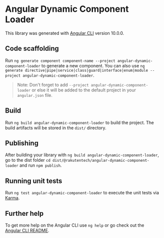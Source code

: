 # Angular Dynamic Component Loader

This library was generated with [Angular CLI](https://github.com/angular/angular-cli) version 10.0.0.

## Code scaffolding

Run `ng generate component component-name --project angular-dynamic-component-loader` to generate a new component. You can also use `ng generate directive|pipe|service|class|guard|interface|enum|module --project angular-dynamic-component-loader`.

> Note: Don't forget to add `--project angular-dynamic-component-loader` or else it will be added to the default project in your `angular.json` file.

## Build

Run `ng build angular-dynamic-component-loader` to build the project. The build artifacts will be stored in the `dist/` directory.

## Publishing

After building your library with `ng build angular-dynamic-component-loader`, go to the dist folder `cd dist/@rakutentech/angular-dynamic-component-loader` and run `npm publish`.

## Running unit tests

Run `ng test angular-dynamic-component-loader` to execute the unit tests via [Karma](https://karma-runner.github.io).

## Further help

To get more help on the Angular CLI use `ng help` or go check out the [Angular CLI README](https://github.com/angular/angular-cli/blob/master/README.md).
